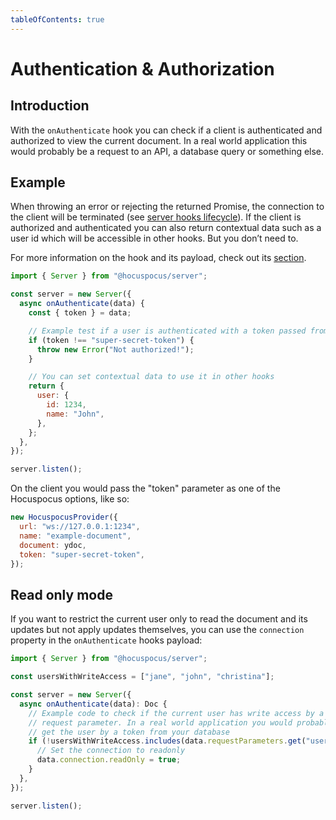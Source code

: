 ```yaml
---
tableOfContents: true
---
```


# Authentication & Authorization

## Introduction

With the `onAuthenticate` hook you can check if a client is authenticated and authorized to view the current document. In a real world application this would probably be a request to an API, a database query or something else.

## Example

When throwing an error or rejecting the returned Promise, the connection to the client will be terminated (see [server hooks lifecycle](/server/hooks#lifecycle)). If the client is authorized and authenticated you can also return contextual data such as a user id which will be accessible in other hooks. But you don’t need to.

For more information on the hook and its payload, check out its [section](/server/hooks#on-authenticate).

```js
import { Server } from "@hocuspocus/server";

const server = new Server({
  async onAuthenticate(data) {
    const { token } = data;

    // Example test if a user is authenticated with a token passed from the client
    if (token !== "super-secret-token") {
      throw new Error("Not authorized!");
    }

    // You can set contextual data to use it in other hooks
    return {
      user: {
        id: 1234,
        name: "John",
      },
    };
  },
});

server.listen();
```

On the client you would pass the "token" parameter as one of the Hocuspocus options, like so:

```js
new HocuspocusProvider({
  url: "ws://127.0.0.1:1234",
  name: "example-document",
  document: ydoc,
  token: "super-secret-token",
});
```

## Read only mode

If you want to restrict the current user only to read the document and its updates but not apply
updates themselves, you can use the `connection` property in the `onAuthenticate` hooks payload:

```js
import { Server } from "@hocuspocus/server";

const usersWithWriteAccess = ["jane", "john", "christina"];

const server = new Server({
  async onAuthenticate(data): Doc {
    // Example code to check if the current user has write access by a
    // request parameter. In a real world application you would probably
    // get the user by a token from your database
    if (!usersWithWriteAccess.includes(data.requestParameters.get("user"))) {
      // Set the connection to readonly
      data.connection.readOnly = true;
    }
  },
});

server.listen();
```
